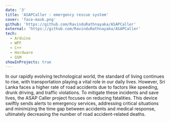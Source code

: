 ```yaml
---
date: '3'
title: 'ASAPCaller : emergency rescue system'
cover: 'face-mask.png'
github: 'https://github.com/RavinduRathnayaka/ASAPCaller'
external: 'https://github.com/RavinduRathnayaka/ASAPCaller'
tech:
  - Arduino
  - WPF
  - C++
  - Hardware
  - GSM
showInProjects: true
---
```


In our rapidly evolving technological world, the standard of living continues to rise, with transportation playing a vital role in our daily lives. However, Sri Lanka faces a higher rate of road accidents due to factors like speeding, drunk driving, and traffic violations. To mitigate these incidents and save lives, the ASAP Caller project focuses on reducing fatalities. This device swiftly sends alerts to emergency services, addressing critical situations and minimizing the time gap between accidents and medical response, ultimately decreasing the number of road accident-related deaths.
